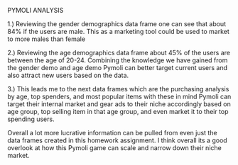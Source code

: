 PYMOLI ANALYSIS

1.) Reviewing the gender demographics data frame one can see that about 84% if the users are male. This as a marketing tool could be used to market to more males than female


2.) Reviewing the age demographics data frame about 45% of the users are between the age of 20-24. Combining the knowledge we have gained from the gender demo and age demo Pymoli can better target current users and also attract new users based on the data.


3.) This leads me to the next data frames which are the purchasing analysis by age, top spenders, and most popular items with these in mind Pymoli can target their internal market and gear ads to their niche accordingly based on age group, top selling item in that age group, and even market it to their top spending users.


Overall a lot more lucrative information can be pulled from even just the data frames created in this homework assignment. I think overall its a good overlook at how this Pymoli game can scale and narrow down their niche market.





